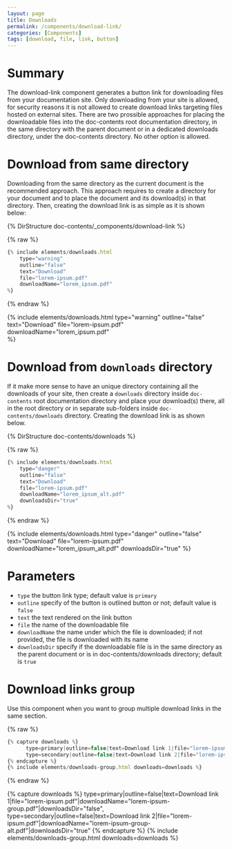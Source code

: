 ```yaml
---
layout: page
title: Downloads
permalink: /components/download-link/
categories: [Components]
tags: [download, file, link, button]
---
```


# Summary
The download-link component generates a button link for downloading files from your documentation site. Only downloading from your site is allowed, for security reasons it is not allowed to create download links targeting files hosted on external sites. There are two prossible approaches for placing the downloadable files into the doc-contents root documentation directory, in the same directory with the parent document or in a dedicated downloads directory, under the doc-contents directory. No other option is allowed.

# Download from same directory
Downloading from the same directory as the current document is the recommended approach. This approach requires to create a directory for your document and to place the document and its download(s) in that directory. Then, creating the download link is as simple as it is shown below:

{% DirStructure doc-contents/_components/download-link %}

{% raw %}
```javascript
{% include elements/downloads.html 
    type="warning" 
    outline="false" 
    text="Download" 
    file="lorem-ipsum.pdf"
    downloadName="lorem_ipsum.pdf"    
%}
```
{% endraw %}

{% include elements/downloads.html 
    type="warning" 
    outline="false" 
    text="Download" 
    file="lorem-ipsum.pdf"
    downloadName="lorem_ipsum.pdf"    
%}

# Download from `downloads` directory
If it make more sense to have an unique directory containing all the downloads of your site, then create a `downloads` directory inside `doc-contents` root documentation directory and place your download(s) there, all in the root directory or in separate sub-folders inside `doc-contents/downloads` directory. Creating the download link is as shown below. 

{% DirStructure doc-contents/downloads %}

{% raw %}
```javascript
{% include elements/downloads.html 
    type="danger" 
    outline="false" 
    text="Download" 
    file="lorem-ipsum.pdf"
    downloadName="lorem_ipsum_alt.pdf" 
    downloadsDir="true"   
%}
```
{% endraw %}

{% include elements/downloads.html 
    type="danger" 
    outline="false" 
    text="Download"
    file="lorem-ipsum.pdf"
    downloadName="lorem_ipsum_alt.pdf" 
    downloadsDir="true"
%}

# Parameters
- `type` the button link type; default value is `primary`
- `outline` specify of the button is outlined button or not; default value is `false`
- `text` the text rendered on the link button
- `file` the name of the downloadable file
- `downloadName` the name under which the file is downloaded; if not provided, the file is downloaded with its name
- `downloadsDir` specify if the downloadable file is in the same directory as the parent document or is in doc-contents/downloads directory; default is `true` 

# Download links group
Use this component when you want to group multiple download links in the same section.

{% raw %}
```javascript
{% capture downloads %}
      type=primary|outline=false|text=Download link 1|file="lorem-ipsum.pdf"|downloadName="lorem-ipsum-group.pdf"|downloadsDir="false",
      type=secondary|outline=false|text=Download link 2|file="lorem-ipsum.pdf"|downloadName="lorem-ipsum-group-alt.pdf"|downloadsDir="true"
{% endcapture %}
{% include elements/downloads-group.html downloads=downloads %}
```
{% endraw %}

{% capture downloads %}
      type=primary|outline=false|text=Download link 1|file="lorem-ipsum.pdf"|downloadName="lorem-ipsum-group.pdf"|downloadsDir="false",
      type=secondary|outline=false|text=Download link 2|file="lorem-ipsum.pdf"|downloadName="lorem-ipsum-group-alt.pdf"|downloadsDir="true"
{% endcapture %}
{% include elements/downloads-group.html downloads=downloads %}
